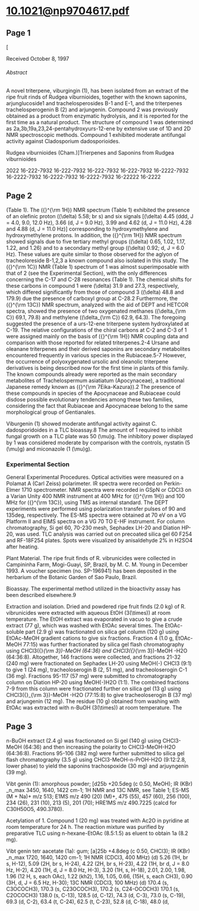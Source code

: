 # 10.1021@np9704617.pdf

## Page 1



[

Received October 8, 1997

###### Abstract

A novel triterpene, viburgingin (1), has been isolated from an extract of the ripe fruit rinds of Rudgea viburnioides, together with the known saponins, arjunglucoside1 and trachelosperosides B-1 and E-1, and the triterpenes trachelosperogenin B (2) and arjungenin. Compound 2 was previously obtained as a product from enzymatic hydrolysis, and it is reported for the first time as a natural product. The structure of compound 1 was determined as 2a,3b,19a,23,24-pentahydroxyurs-12-ene by extensive use of 1D and 2D NMR spectroscopic methods. Compound 1 exhibited moderate antifungal activity against Cladosporium dadosporioides.

Rudgea viburnioides (Cham.)]Trierpenes and Saponins from Rudgea viburnioides

2022 16-222-7932 16-222-7932 16-222-7932 16-222-7932 16-2222-7932 16-2222-7932 16-2222-7932 16-2222-7932 16-22222 16-2222

## Page 2

(Table 1). The \({}^{\rm 1H}\) NMR spectrum (Table 1) exhibited the presence of an olefinic proton (\(\delta\) 5.58; br s) and six signals [\(\delta\) 4.45 (ddd, J = 4.0, 9.0, 12.0 Hz), 3.66 (d, J = 9.0 Hz), 3.99 and 4.62 (d, J = 11.0 Hz), 4.28 and 4.88 (d, J = 11.0 Hz)] corresponding to hydroxymethylene and hydroxymethylene protons. In addition, the \({}^{\rm 1H}\) NMR spectrum showed signals due to five tertiary methyl groups (\(\delta\) 0.65, 1.02, 1.17, 1.22, and 1.26) and to a secondary methyl group (\(\delta\) 0.92; d, J = 6.0 Hz). These values are quite similar to those observed for the aglyon of tracheoloreside B-1,2,3 a known compound also isolated in this study. The \({}^{\rm 1C}\) NMR (Table 1) spectrum of 1 was almost superimposable with that of 2 (see the Experimental Section), with the only differences concerning the C-17 and C-28 resonances (Table 1). The chemical shifts for these carbons in compound 1 were \(\delta\) 31.9 and 27.3, respectively, which differed significantly from those of compound 3 (\(\delta\) 48.8 and 179.9) due the presence of carboxyl group at C-28.2 Furthermore, the \({}^{\rm 13C}\) NMR spectrum, analyzed with the aid of DEPT and HETCOR spectra, showed the presence of two oxygenated methanes (\(\delta_{\rm C}\) 69.1, 79.8) and methylene (\(\delta_{\rm C}\) 62.9, 64.3). The foregoing suggested the presence of a urs-12-ene triterpene system hydroxylated at C-19. The relative configurations of the chiral carbons at C-2 and C-3 of 1 were assigned mainly on the basis of \({}^{\rm 1H}\) NMR coupling data and comparison with those reported for related triterpenes.2-4 Ursane and oleanane triterpenes and their derived saponins are secondary metabolites encountered frequently in various species in the Rubiaceae.5-7 However, the occurrence of polyoxygenated ursolic and oleanolic triterpene derivatives is being described now for the first time in plants of this family. The known compounds already were reported as the main secondary metabolites of Trachelospermum asiatiatum (Apocynaceae), a traditional Japanese remedy known as \({}^{\rm 7Eika-Kazura}\).2 The presence of these compounds in species of the Apocynaceae and Rubiaceae could disdose possible evolutionary tendencies among these two families, considering the fact that Rubiaceae and Apocynaceae belong to the same morphological group of Gentianales.

Viburgenin (1) showed moderate antifungal activity against C. dadosporidoides in a TLC bioassay.8 The amount of 1 required to inhibit fungal growth on a TLC plate was 50 \(\mu\)g. The inhibitory power displayed by 1 was considered moderate by comparison with the controls, nystatin (5 \(\mu\)g) and miconazole (1 \(\mu\)g).

### Experimental Section

General Experimental Procedures. Optical activities were measured on a Polamat A (Carl Zeiss) polarimeter. IR spectra were recorded on Perkin-Elmer 1710 spectrometer. NMR spectra were recorded in GSpN or CDCl3 on a Varian Unity 400 NMR instrument at 400 MHz for \({}^{\rm 1H}\) and 100 MHz for \({}^{\rm 13C}\), using TMS as internal standard. The DEPT experiments were performed using polarization transfer pulses of 90 and 135deg, respectively. The ES-MS spectra were obtained at 70 eV on a VG Platform II and EIMS spectra on a VG 70 TO E-HF instrument. For column chromatography, Si gel 60, 70-230 mesh, Sephadex LH-20 and Diation HP-20, was used. TLC analysis was carried out on precoated silica gel 60 F254 and RF-18F254 plates. Spots were visualized by anisaldehyde 2% in H2SO4 after heating.

Plant Material. The ripe fruit finds of R. vibrunicides were collected in Campininha Farm, Mogi-Guayi, SP, Brazil, by M. C. M. Young in December 1993. A voucher specimen (no. SP-196941) has been deposited in the herbarium of the Botanic Garden of Sao Paulo, Brazil.

Bioassay. The experimental method utilized in the bioactivity assay has been described elsewhere.9

Extraction and isolation. Dried and powdered ripe fruit finds (2.0 kg) of R. vibrunicides were extracted with aqueous EtOH (3\(\times\)) at room temperature. The EtOH extract was evaporated in vacuo to give a crude extract (77 g), which was washed with EtOAc several times. The EtOAc-soluble part (2.9 g) was fractionated on silica gel column (120 g) using EtOAc-MeOH gradient cations to give six fractions. Fraction 4 (1.0 g, EtOAc-MeOH 77:15) was further fractionated by silica gel flash chromatography using CHCl3\({}_{\rm 3}\)-MeOH (64:36) and CHCl3\({}_{\rm 3}\)-MeOH -H2O (64:36:8). Altogether, 146 fractions were collected, and fractions 21-32 (240 mg) were fractionated on Sephadex LH-20 using MeOH\(-\) CHCl3 (9:1) to give 1 (24 mg), tracheoloserogin B (2, 51 mg), and tracheoloserogin C-1 (36 mg). Fractions 95-117 (57 mg) were submitted to chromatography column on Diation HP-20 using MeOH\(-\)H2O (1:1). The combined fractions 7-9 from this column were fractionated further on silica gel (13 g) using CHCl3\({}_{\rm 3}\)-MeOH -H2O (77:15:8) to give tracheoloserogin B (37 mg) and arjungenin (12 mg). The residue (10 g) obtained from washing with EtOAc was extracted with n-BuOH (3\(\times\)) at room temperature. The 

## Page 3

n-BuOH extract (2.4 g) was fractionated on Si gel (140 g) using CHCl3-MeOH (64:36) and then increasing the polarity to CHCl3-MeOH-H2O (64:36:8). Fractions 95-106 (382 mg) were further submitted to silica gel flash chromatography (3.5 g) using CHCl3-MeOH-n-PrOH-H2O (9:12:2.8, lower phase) to yield the saponins trachospoxide (30 mg) and arjuyngenin (39 mg).

Vibt genin (1): amorphous powder; [d25b +20.5deg (c 0.50, MeOH); IR (KBr) _n_max 3450, 1640, 1422 cm-1; 1H NMR and 13C NMR, see Table 1; ES-MS (M + Na)+ m/z 513; E1MS m/z 490 (20) (M)+, 475 (55), 457 (60), 256 (100), 234 (26), 231 (10), 213 (5), 201 (70); HRE1MS m/z 490.7225 (calcd for C30H50O5, 490.3780).

Acetylation of 1. Compound 1 (20 mg) was treated with Ac2O in pyridine at room temperature for 24 h. The reaction mixture was purified by preparative TLC using n-hexane-EtOAc (8.5:1.5) as eluent to obtain 1a (8.2 mg).

Vibt genin tetr aacetate (1a): gum; [a]25b +4.8deg (c 0.50, CHCl3); IR (KBr) _n_max 1720, 1640, 1420 cm-1; 1H NMR (CDCl3, 400 MHz) \(d\) 5.26 (1H, br s, H-12), 5.09 (2H, br s, H-24), 4.22 (2H, br s, H-23), 4.22 (1H, br d, J = 8.0 Hz, H-2), 4.20 (1H, d, J = 8.0 Hz, H-3), 3.20 (1H, s, H-18), 2.01, 2.00, 1.98, 1.96 (12 H, s, each OAc), 1.22 (kh2), 1.16, 1.05, 0.66, (15H, s, each CH3), 0.90 (3H, d, J = 6.5 Hz, H-30); 13C NMR (CDCl3, 100 MHz) \(d\) 170.4 (s, C3OCOCH3), 170.3 (s, C23OCOCH3), 170.2 (s, C24-OCOCH3) 170.1 (s, C2OCOCH3) 138.0 (s, C-13), 128.5 (d, C-12), 74.3 (d, C-3), 73.0 (s, C-19), 69.3 (d, C-2), 63.4 (t, C-24), 62.5 (t, C-23), 52.8 (d, C-18), 48.0 (d,

